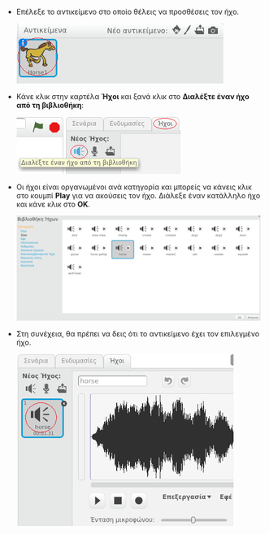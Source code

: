 + Επέλεξε το αντικείμενο στο οποίο θέλεις να προσθέσεις τον ήχο.
    
    ![screenshot](images/sprite-select.png)

+ Κάνε κλικ στην καρτέλα **Ήχοι** και ξανά κλικ στο **Διαλέξτε έναν ήχο από τη βιβλιοθήκη**:
    
    ![screenshot](images/import-sound.png)

+ Οι ήχοι είναι οργανωμένοι ανά κατηγορία και μπορείς να κάνεις κλικ στο κουμπί **Play** για να ακούσεις τον ήχο. Διάλεξε έναν κατάλληλο ήχο και κάνε κλικ στο **OK**.
    
    ![screenshot](images/choose-sound.png)

+ Στη συνέχεια, θα πρέπει να δεις ότι το αντικείμενο έχει τον επιλεγμένο ήχο.
    
    ![screenshot](images/sound-imported.png)